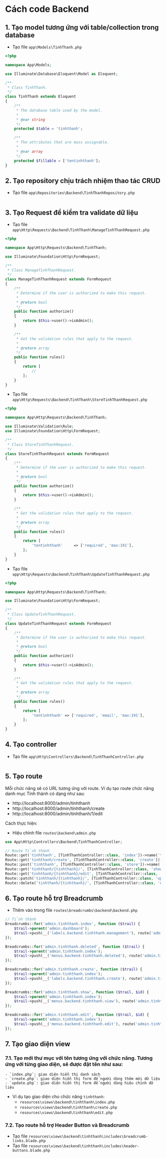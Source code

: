 # Cách code Backend

## 1. Tạo model tương ứng với table/collection trong database
- Tạo file `app\Models\TinhThanh.php`
```php
<?php

namespace App\Models;

use Illuminate\Database\Eloquent\Model as Eloquent;

/**
 * Class TinhThanh.
 */
class TinhThanh extends Eloquent
{
    /**
     * The database table used by the model.
     *
     * @var string
     */
    protected $table = 'tinhthanh';

    /**
     * The attributes that are mass assignable.
     *
     * @var array
     */
    protected $fillable = ['tentinhthanh'];
}
```

## 2. Tạo repository chịu trách nhiệm thao tác CRUD
- Tạo file `app\Repositories\Backend\TinhThanhRepository.php`
```php
```

## 3. Tạo Request để kiểm tra validate dữ liệu
- Tạo file `app\Http\Requests\Backend\TinhThanh\ManageTinhThanhRequest.php`
```php
<?php

namespace App\Http\Requests\Backend\TinhThanh;

use Illuminate\Foundation\Http\FormRequest;

/**
 * Class ManageTinhThanhRequest.
 */
class ManageTinhThanhRequest extends FormRequest
{
    /**
     * Determine if the user is authorized to make this request.
     *
     * @return bool
     */
    public function authorize()
    {
        return $this->user()->isAdmin();
    }

    /**
     * Get the validation rules that apply to the request.
     *
     * @return array
     */
    public function rules()
    {
        return [
            //
        ];
    }
}
```
- Tạo file `app\Http\Requests\Backend\TinhThanh\StoreTinhThanhRequest.php`
```php
<?php

namespace App\Http\Requests\Backend\TinhThanh;

use Illuminate\Validation\Rule;
use Illuminate\Foundation\Http\FormRequest;

/**
 * Class StoreTinhThanhRequest.
 */
class StoreTinhThanhRequest extends FormRequest
{
    /**
     * Determine if the user is authorized to make this request.
     *
     * @return bool
     */
    public function authorize()
    {
        return $this->user()->isAdmin();
    }

    /**
     * Get the validation rules that apply to the request.
     *
     * @return array
     */
    public function rules()
    {
        return [
            'tentinhthanh'     => ['required', 'max:191'],
        ];
    }
}
```
- Tạo file `app\Http\Requests\Backend\TinhThanh\UpdateTinhThanhRequest.php`
```php
<?php

namespace App\Http\Requests\Backend\TinhThanh;

use Illuminate\Foundation\Http\FormRequest;

/**
 * Class UpdateTinhThanhRequest.
 */
class UpdateTinhThanhRequest extends FormRequest
{
    /**
     * Determine if the user is authorized to make this request.
     *
     * @return bool
     */
    public function authorize()
    {
        return $this->user()->isAdmin();
    }

    /**
     * Get the validation rules that apply to the request.
     *
     * @return array
     */
    public function rules()
    {
        return [
            'tentinhthanh' => ['required', 'email', 'max:191'],
        ];
    }
}
```

## 4. Tạo controller
- Tạo file `app\Http\Controllers\Backend\TinhThanhController.php`
```php

```

## 5. Tạo route
Mỗi chức năng sẽ có URL tương ứng với route. Ví dụ tạo route chức năng danh mục Tỉnh thành có dạng như sau:
- http://localhost:8000/admin/tinhthanh
- http://localhost:8000/admin/tinhthanh/create
- http://localhost:8000/admin/tinhthanh/1/edit

Cách thực hiện:
- Hiệu chỉnh file `routes\backend\admin.php`
```php
use App\Http\Controllers\Backend\TinhThanhController;

// Route Tỉnh thành
Route::get('tinhthanh', [TinhThanhController::class, 'index'])->name('tinhthanh.index');
Route::get('tinhthanh/create', [TinhThanhController::class, 'create'])->name('tinhthanh.create');
Route::post('tinhthanh', [TinhThanhController::class, 'store'])->name('tinhthanh.store');
Route::get('tinhthanh/{tinhthanh}/', [TinhThanhController::class, 'show'])->name('tinhthanh.show');
Route::get('tinhthanh/{tinhthanh}/edit', [TinhThanhController::class, 'edit'])->name('tinhthanh.edit');
Route::patch('tinhthanh/{tinhthanh}/', [TinhThanhController::class, 'update'])->name('tinhthanh.update');
Route::delete('tinhthanh/{tinhthanh}/', [TinhThanhController::class, 'destroy'])->name('tinhthanh.destroy');
```

## 6. Tạo route hỗ trợ Breadcrumb
- Thêm vào trong file `routes\breadcrumbs\backend\backend.php`
```php
// Tỉnh thành
Breadcrumbs::for('admin.tinhthanh.index', function ($trail) {
    $trail->parent('admin.dashboard');
    $trail->push(__('labels.backend.tinhthanh.management'), route('admin.tinhthanh.index'));
});

Breadcrumbs::for('admin.tinhthanh.deleted', function ($trail) {
    $trail->parent('admin.tinhthanh.index');
    $trail->push(__('menus.backend.tinhthanh.deleted'), route('admin.tinhthanh.deleted'));
});

Breadcrumbs::for('admin.tinhthanh.create', function ($trail) {
    $trail->parent('admin.tinhthanh.index');
    $trail->push(__('labels.backend.tinhthanh.create'), route('admin.tinhthanh.create'));
});

Breadcrumbs::for('admin.tinhthanh.show', function ($trail, $id) {
    $trail->parent('admin.tinhthanh.index');
    $trail->push(__('menus.backend.tinhthanh.view'), route('admin.tinhthanh.show', $id));
});

Breadcrumbs::for('admin.tinhthanh.edit', function ($trail, $id) {
    $trail->parent('admin.tinhthanh.index');
    $trail->push(__('menus.backend.tinhthanh.edit'), route('admin.tinhthanh.edit', $id));
});
```

## 7. Tạo giao diện view
### 7.1. Tạo mới thư mục với tên tương ứng với chức năng. Tương ứng với từng giao diện, sẽ được đặt tên như sau:
    - `index.php`: giao diện hiển thị danh sách
    - `create.php`: giao diện hiển thị form để người dùng thêm mới dữ liệu
    - `update.php`: giao diện hiển thị form để người dùng hiệu chỉnh dữ liệu
- Ví dụ tạo giao diện cho chức năng `tinhthanh`:
    - `resources\views\backend\tinhthanh\index.php`
    - `resources\views\backend\tinhthanh\create.php`
    - `resources\views\backend\tinhthanh\edit.php`

### 7.2. Tạo route hỗ trợ Header Button và Breadcrumb
- Tạo file `resources\views\backend\tinhthanh\includes\breadcrumb-links.blade.php`
- Tạo file `resources\views\backend\tinhthanh\includes\header-buttons.blade.php`